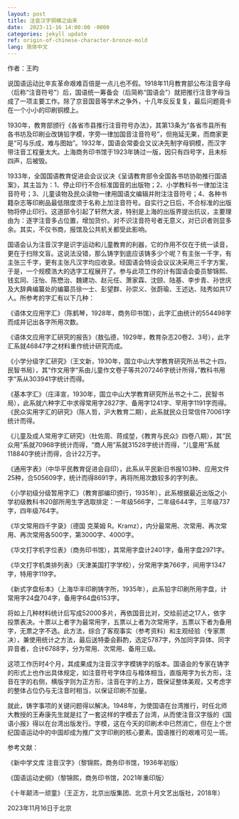 ```yaml
---
layout: post
title: 注音汉字铜模之由来
date:  2023-11-16 14:00:00 -0000
categories: jekyll update
ref: origin-of-chinese-character-bronze-mold
lang: 简体中文
---
```

作者：王昀


说国语运动比辛亥革命艰难百倍是一点儿也不假。1918年11月教育部公布注音字母（后称“注音符号”）后，国语统一筹备会（后简称“国语会”）就把推行注音字母当成了一项主要工作。除了京音国音等学术之争外，十几年反反复复，最后问题竟卡在一个小小的印刷铜模上。

1930年，教育部颁行《各省市县推行注音符号办法》，其第13条为“各省市县所有各书坊及印刷业改铸铅字模，字旁一律加国音注音符号”，但拖延无果，而商家更是“可与乐成，难与图始”。1932年，国语会常委会又议决先制字母铜模，而汉字带注音工程量太大。上海商务印书馆于1923年铸过一版，因只有四号字，且未标四声，后被毁。

1933年，全国国语教育促进会会议议决《呈请教育部令全国各书坊协助推行国语案》，其主旨为：1、停止印行不合标准国音的出版物；2、小学教科书一律加注注音符号；3、儿童读物及民众读物一律用国语文编辑并附注注音符号；4、各种书籍杂志等印刷品最低限度须于名称上加注音符号。自实行之日后，不合标准的出版物将停止印行。这道部令引起了轩然大波，特别是上海的出版界提出抗议，主要理由为：逐字注音多占位置，增加货价。对不识注音符号者无意义，对已识者则显多余。其实，不仅书商，报馆及公共机关都受此影响。

国语会认为注音汉字是识字运动和儿童教育的利器，它的作用不仅在于统一读音，更在于扫除文盲。这说法没错，那么铸字到底应该铸多少个呢？有主张一千字，有主张三千字，更有主张凡汉字均应收录。经国语会特设会议议决采用三千字方案，于是，一个规模浩大的选字工程展开了。参与此项工作的计有国语会委员黎锦熙、钱玄同、汪怡、陈懋治、魏建功、赵元任、萧家霖、沈颐、陆基、李步青、孙世庆及大辞典编纂处的编纂员徐一士、彭望群、孙崇义、张蔚瑜、王述达、陆秀如共17人。所参考的字汇有以下几种：

《语体文应用字汇》（陈鹤琴，1928年，商务印书馆），此字汇由统计的554498字而成并记出各字所用次数。

《语体文应用字汇研究的报告》（敖弘德，1929年，教育杂志20卷2、3号），此字汇系就46847字之材料重作统计研究而成。

《小学分级字汇研究》（王文新，1930年，国立中山大学教育研究所丛书之十四，民智书局），其“作文用字“系由儿童作文卷子等共207246字统计所得，”教科书用字“系从303941字统计而得。

《基本字汇》（庄泽宣，1930年，国立中山大学教育研究所丛书之十二，民智书局），此系就六种字汇中求得常用字2827字、备用字1241字、罕用字1191字而得。
《民众实用字汇的研究》（陈人哲，沪大教育二期），此系就民众日常信件70061字统计而得。

《儿童及成人常用字汇研究》（杜佐周、蒋成堃，《教育与民众》四卷八期），其“民众用”系就70968字统计而得，“商人用”系就31528字统计而得，“儿童用”系就118840字统计而得，合计22万字。

《通用字表》（中华平民教育促进会自印），此系从平民新旧书报103种、应用文件25种，合505609字，统计而得8691字，再将所用次数较多的字列表。

《小学初级分级暂用字汇》（教育部编印颁行，1935年），此系根据最近出版之小学初级教科书20部所用生字选取排定：一年级566字，二年级644字，三年级737字，四年级764字。

《华文常用四千字录》（德国 克莱姆 R。Kramz），内分最常用、次常用、再次常用、再次常用各500字，第3000字、4000字。

《华文打字机字位表》（商务印书馆），其常用字盘计2401字，备用字盘2971字。

《华文打字机类排列表》（天津美国打字学校），分常用字类766字，间用字1347字，特用字119字。

《新式字盘标本》（上海华丰印刷铸字所，1935年），此系铅字印刷所用字盘，计常用字24盘704字，备用字64盘6153字。

将如上几种材料统计后写成52000多片，再依国音比对，交给前述之17人，依字投票表决。十票以上者字为最常用字，五票以上者为次常用字，五票以下者为备用字，无票之字不选。此方法，综合了客观事实（参考资料）和主观经验（专家票决），兼使用统计之方法，最后送特委会斟酌，选定5787字，外加同字异体、同字异音者，合计6788字，分为常用、次常用、备用三级。

这项工作历时4个月，其成果成为注音汉字字模铸字的版本。国语会的专家在铸字的形式上也作出具体规定，如注音符号字体应与楷体相当，直版用字为长方形，注音在字的右侧，横版字则为正方形，注音在字的上方，既保证整体美观，又考虑字的整体占位仍与无注音时相当，以保证印刷不加量。

就此，铸字事项的关键问题得以解决。1948年，为使国语在台湾推行，时任北师大教授的王寿康先生就是扛了一套这样的字模去了台湾，从而使注音汉字版的《国语小报》得以在台湾出版发行。字模，这在今天的印刷术中已然消亡，但在上个世纪国语运动中的中国却成为推广文字印刷的核心要素。国语推行的艰难可见一斑。

参考文献：

《新中学文库 注音汉字》（黎锦熙，商务印书馆，1936年初版）

《国语运动史纲》（黎锦熙，商务印书馆，2021年重印版）

《十年颠沛一顽童》（王正方，北京出版集团、北京十月文艺出版社，2018年）

2023年11月16日于北京






